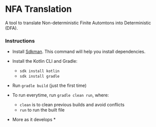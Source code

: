 # NFA Translation

A tool to translate Non-deterministic Finite Automtons into Deterministic (DFA).


### Instructions

* Install [Sdkman](http://sdkman.io/). This command will help you install dependencies.
* Install the Kotlin CLI and Gradle:
  * `sdk install kotlin`
  * `sdk install gradle`
* Run `gradle build` (just the first time)
* To run everytime, run `gradle clean run`, where:
  * `clean` is to clean previous builds and avoid conflicts
  * `run` to run the built file

* More as it develops *
